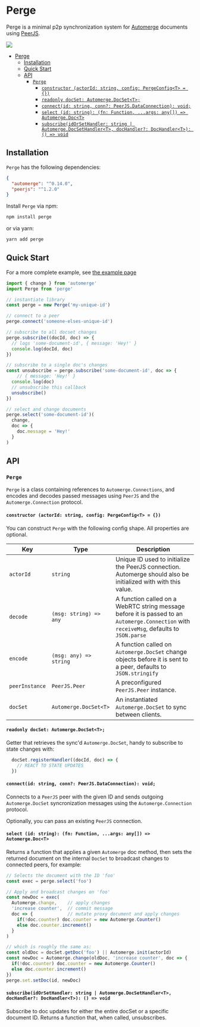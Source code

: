 # Perge

Perge is a minimal p2p synchronization system for [Automerge](https://github.com/automerge/automerge) documents using [PeerJS](https://github.com/peers/peerjs).

![](screenshot.gif)

- [Perge](#perge)
  - [Installation](#installation)
  - [Quick Start](#quick-start)
  - [API](#api)
    - [`Perge`](#perge)
      - [`constructor (actorId: string, config: PergeConfig<T> = {})`](#constructor-actorid-string-config-pergeconfigt)
      - [`readonly docSet: Automerge.DocSet<T>;`](#readonly-docset-automergedocsett)
      - [`connect(id: string, conn?: PeerJS.DataConnection): void;`](#connectid-string-conn-peerjsdataconnection-void)
      - [`select (id: string): (fn: Function, ...args: any[]) => Automerge.Doc<T>`](#select-id-string-fn-function-args-any--automergedoct)
      - [`subscribe(idOrSetHandler: string | Automerge.DocSetHandler<T>, docHandler?: DocHandler<T>): () => void`](#subscribeidorsethandler-string--automergedocsethandlert-dochandler-dochandlert---void)

## Installation

`Perge` has the following dependencies:
```json
{
  "automerge": "^0.14.0",
  "peerjs": "^1.2.0"
}
```

Install `Perge` via npm:
```sh
npm install perge
```
or via yarn:
```sh
yarn add perge
```

## Quick Start

For a more complete example, see [the example page](./example/index.html)

```js
import { change } from 'automerge'
import Perge from 'perge'

// instantiate library
const perge = new Perge('my-unique-id')

// connect to a peer
perge.connect('someone-elses-unique-id')

// subscribe to all docset changes
perge.subscribe((docId, doc) => {
  // logs 'some-document-id', { message: 'Hey!' }
  console.log(docId, doc)
})

// subscribe to a single doc's changes
const unsubscribe = perge.subscribe('some-document-id', doc => {
    // { message: 'Hey!' }
  console.log(doc)
  // unsubscribe this callback
  unsubscribe()
})

// select and change documents
perge.select('some-document-id')(
  change,
  doc => {
    doc.message = 'Hey!'
  }
)

```

## API

### `Perge`

`Perge` is a class containing references to `Automerge.Connections`, and encodes and decodes passed messages using `PeerJS` and the `Automerge.Connection` protocol.

#### `constructor (actorId: string, config: PergeConfig<T> = {})`

You can construct `Perge` with the following config shape. All properties are optional.

| Key            | Type                   | Description                                                                                                                               |
| -------------- | ---------------------- | ----------------------------------------------------------------------------------------------------------------------------------------- |
| `actorId`      | `string`               | Unique ID used to initialize the PeerJS connection. Automerge should also be initialized with with this value.                            |
| `decode`       | `(msg: string) => any` | A function called on a WebRTC string message before it is passed to an `Automerge.Connection` with `receiveMsg`, defaults to `JSON.parse` |
| `encode`       | `(msg: any) => string` | A function called on `Automerge.DocSet` change objects before it is sent to a peer, defaults to `JSON.stringify`                          |
| `peerInstance` | `PeerJS.Peer`          | A preconfigured `PeerJS.Peer` instance.                                                                                                   |
| `docSet`       | `Automerge.DocSet<T>`  | An instantiated `Automerge.DocSet` to sync between clients.                                                                               |

#### `readonly docSet: Automerge.DocSet<T>;`

Getter that retrieves the sync'd `Automerge.DocSet`, handy to subscribe to state changes with:

```js
  docSet.registerHandler((docId, doc) => {
    // REACT TO STATE UPDATES
  })
```

#### `connect(id: string, conn?: PeerJS.DataConnection): void;`

Connects to a `PeerJS` peer with the given ID and sends outgoing `Automerge.DocSet` syncronization messages using the `Automerge.Connection` protocol.

Optionally, you can pass an existing `PeerJS` connection.

#### `select (id: string): (fn: Function, ...args: any[]) => Automerge.Doc<T>`

Returns a function that applies a given `Automerge` doc method, then sets the returned document on the internal `DocSet` to broadcast changes to connected peers, for example:

```js
// Selects the document with the ID 'foo'
const exec = perge.select('foo')

// Apply and broadcast changes on 'foo'
const newDoc = exec(
  Automerge.change,    // apply changes
  'increase counter',  // commit message
  doc => {             // mutate proxy document and apply changes
    if(!doc.counter) doc.counter = new Automerge.Counter()
    else doc.counter.increment()
  }
)

// which is roughly the same as:
const oldDoc = docSet.getDoc('foo') || Automerge.init(actorId)
const newDoc = Automerge.change(oldDoc, 'increase counter', doc => {
  if(!doc.counter) doc.counter = new Automerge.Counter()
  else doc.counter.increment()
})
perge.set.setDoc(id, newDoc)
```

#### `subscribe(idOrSetHandler: string | Automerge.DocSetHandler<T>, docHandler?: DocHandler<T>): () => void`

Subscribe to doc updates for either the entire docSet or a specific document ID. Returns a function that, when called, unsubscribes.